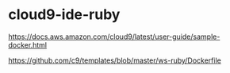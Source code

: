 # cloud9-ide-ruby
https://docs.aws.amazon.com/cloud9/latest/user-guide/sample-docker.html

https://github.com/c9/templates/blob/master/ws-ruby/Dockerfile
